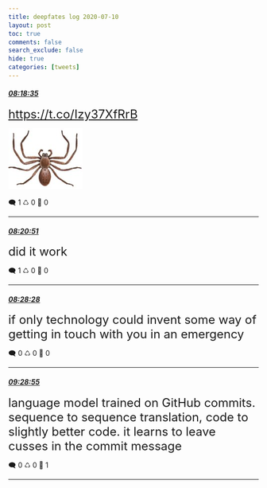 ```yaml
---
title: deepfates log 2020-07-10
layout: post
toc: true
comments: false
search_exclude: false
hide: true
categories: [tweets]
---
```



#### <a href = "https://twitter.com/deepfates/status/1281593667011014658">*08:18:35*</a>

<font size="5"> https://t.co/Izy37XfRrB</font>

![image from twitter](/images/from_twitter/Eckio7YUYAE9zo-.jpg)


🗨️ 1 ♺ 0 🤍  0   

---
    
#### <a href = "https://twitter.com/deepfates/status/1281594236094169088">*08:20:51*</a>

<font size="5">did it work</font>



🗨️ 1 ♺ 0 🤍  0   

---
    
#### <a href = "https://twitter.com/deepfates/status/1281596152622637065">*08:28:28*</a>

<font size="5">if only technology could invent some way of getting in touch with you in an emergency</font>



🗨️ 0 ♺ 0 🤍  0   

---
    
#### <a href = "https://twitter.com/deepfates/status/1281611367712124931">*09:28:55*</a>

<font size="5">language model trained on GitHub commits. sequence to sequence translation, code to slightly better code. it learns to leave cusses in the commit message</font>



🗨️ 0 ♺ 0 🤍  1   

---
    
            


